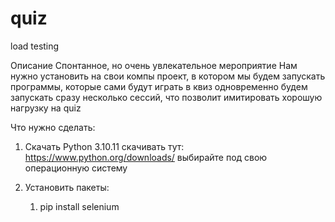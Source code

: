 # quiz
load testing

Описание
Спонтанное, но очень увлекательное мероприятие
Нам нужно установить на свои компы проект, в котором мы будем запускать программы, которые сами будут играть в квиз
одновременно будем запускать сразу несколько сессий, что позволит имитировать хорошую нагрузку на quiz

Что нужно сделать:
1. Скачать Python 3.10.11
скачивать тут: https://www.python.org/downloads/
выбирайте под свою операционную систему

2. Установить пакеты:
    1. pip install selenium 

